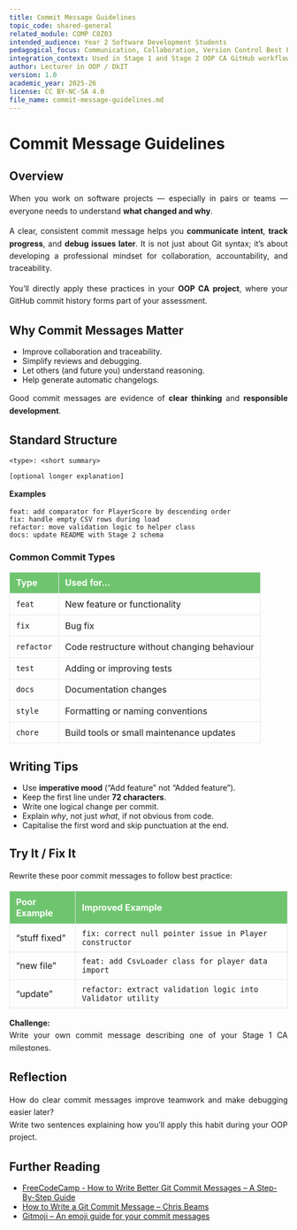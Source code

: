 ```yaml
---
title: Commit Message Guidelines
topic_code: shared-general
related_module: COMP C8Z03
intended_audience: Year 2 Software Development Students
pedagogical_focus: Communication, Collaboration, Version Control Best Practice
integration_context: Used in Stage 1 and Stage 2 OOP CA GitHub workflow
author: Lecturer in OOP / DkIT
version: 1.0
academic_year: 2025-26
license: CC BY-NC-SA 4.0
file_name: commit-message-guidelines.md
---
```


<style>
/* Generic table styling */
table { border-collapse: collapse; width: 100%; }
th, td { padding: .55rem .7rem; border: 1px solid #e5e7eb; }

/* Header color */
thead th { background: #6ec56eff; color: #fff; }

/* Justify normal body text (not headings) */
p { text-align: justify; }

/* Optional: better spacing & hyphenation */
p {
  hyphens: auto;          /* enable smart hyphenation */
  overflow-wrap: anywhere;/* avoid overflow on long words/URLs */
  line-height: 1.6;
}

/* Don’t justify code blocks/lists by mistake */
pre, code, kbd, samp, li { text-align: left; }

/* Zebra striping (even rows) 
tbody tr:nth-child(even) { background: #f3f3f3ff; }
*/
</style>

# Commit Message Guidelines

## Overview

When you work on software projects — especially in pairs or teams — everyone needs to understand **what changed and why**.  

A clear, consistent commit message helps you **communicate intent**, **track progress**, and **debug issues later**.  It is not just about Git syntax; it’s about developing a professional mindset for collaboration, accountability, and traceability.  

You’ll directly apply these practices in your **OOP CA project**, where your GitHub commit history forms part of your assessment.

## Why Commit Messages Matter

- Improve collaboration and traceability.  
- Simplify reviews and debugging.  
- Let others (and future you) understand reasoning.  
- Help generate automatic changelogs.  

Good commit messages are evidence of **clear thinking** and **responsible development**.

## Standard Structure

```
<type>: <short summary>

[optional longer explanation]
```

**Examples**
```
feat: add comparator for PlayerScore by descending order
fix: handle empty CSV rows during load
refactor: move validation logic to helper class
docs: update README with Stage 2 schema
```

### Common Commit Types

| Type | Used for… |
|:--|:--|
| `feat` | New feature or functionality |
| `fix` | Bug fix |
| `refactor` | Code restructure without changing behaviour |
| `test` | Adding or improving tests |
| `docs` | Documentation changes |
| `style` | Formatting or naming conventions |
| `chore` | Build tools or small maintenance updates |

## Writing Tips

- Use **imperative mood** (“Add feature” not “Added feature”).  
- Keep the first line under **72 characters**.  
- Write one logical change per commit.  
- Explain *why*, not just *what*, if not obvious from code.  
- Capitalise the first word and skip punctuation at the end.  

## Try It / Fix It

Rewrite these poor commit messages to follow best practice:

| Poor Example | Improved Example |
|:--|:--|
| “stuff fixed” | `fix: correct null pointer issue in Player constructor` |
| “new file” | `feat: add CsvLoader class for player data import` |
| “update” | `refactor: extract validation logic into Validator utility` |

**Challenge:**  
Write your own commit message describing one of your Stage 1 CA milestones.

## Reflection

How do clear commit messages improve teamwork and make debugging easier later?  
Write two sentences explaining how you’ll apply this habit during your OOP project.

## Further Reading

- [FreeCodeCamp - How to Write Better Git Commit Messages – A Step-By-Step Guide](https://www.freecodecamp.org/news/how-to-write-better-git-commit-messages/)  
- [How to Write a Git Commit Message – Chris Beams](https://chris.beams.io/posts/git-commit/)  
- [Gitmoji – An emoji guide for your commit messages](https://gitmoji.dev/)


